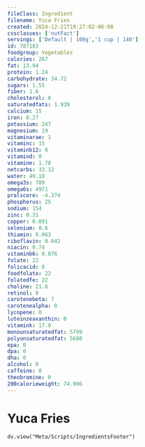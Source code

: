 ```yaml
---
fileClass: Ingredient
filename: Yuca Fries
created: 2024-12-21T19:27:02-06:00
cssclasses: ['nutFact']
servings: ['Default | 100g','1 cup | 140']
id: 787183
foodgroup: Vegetables
calories: 267
fat: 13.94
protein: 1.24
carbohydrate: 34.72
sugars: 1.55
fiber: 1.6
cholesterol: 0
saturatedfats: 1.939
calcium: 15
iron: 0.27
potassium: 247
magnesium: 19
vitaminarae: 1
vitaminc: 15
vitaminb12: 0
vitamind: 0
vitamine: 1.78
netcarbs: 33.12
water: 49.18
omega3s: 709
omega6s: 4971
pralscore: -4.374
phosphorus: 25
sodium: 154
zinc: 0.31
copper: 0.091
selenium: 0.6
thiamin: 0.063
riboflavin: 0.042
niacin: 0.74
vitaminb6: 0.076
folate: 22
folicacid: 0
foodfolate: 22
folatedfe: 22
choline: 21.6
retinol: 0
carotenebeta: 7
carotenealpha: 0
lycopene: 0
luteinzeaxanthin: 0
vitamink: 17.9
monounsaturatedfat: 5799
polyunsaturatedfat: 5680
epa: 0
dpa: 0
dha: 0
alcohol: 0
caffeine: 0
theobromine: 0
200calorieweight: 74.906
---
```


# Yuca Fries

```dataviewjs
dv.view("Meta/Scripts/IngredientsFooter")
```